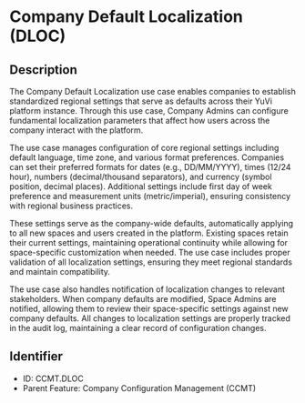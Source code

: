 # Company Default Localization (DLOC)

## Description
The Company Default Localization use case enables companies to establish standardized regional settings that serve as defaults across their YuVi platform instance. Through this use case, Company Admins can configure fundamental localization parameters that affect how users across the company interact with the platform.

The use case manages configuration of core regional settings including default language, time zone, and various format preferences. Companies can set their preferred formats for dates (e.g., DD/MM/YYYY), times (12/24 hour), numbers (decimal/thousand separators), and currency (symbol position, decimal places). Additional settings include first day of week preference and measurement units (metric/imperial), ensuring consistency with regional business practices.

These settings serve as the company-wide defaults, automatically applying to all new spaces and users created in the platform. Existing spaces retain their current settings, maintaining operational continuity while allowing for space-specific customization when needed. The use case includes proper validation of all localization settings, ensuring they meet regional standards and maintain compatibility.

The use case also handles notification of localization changes to relevant stakeholders. When company defaults are modified, Space Admins are notified, allowing them to review their space-specific settings against new company defaults. All changes to localization settings are properly tracked in the audit log, maintaining a clear record of configuration changes.

## Identifier
- ID: CCMT.DLOC
- Parent Feature: Company Configuration Management (CCMT)